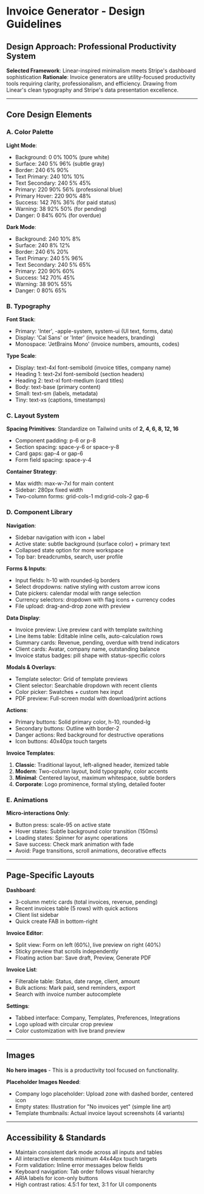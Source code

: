 # Invoice Generator - Design Guidelines

## Design Approach: Professional Productivity System

**Selected Framework**: Linear-inspired minimalism meets Stripe's dashboard sophistication
**Rationale**: Invoice generators are utility-focused productivity tools requiring clarity, professionalism, and efficiency. Drawing from Linear's clean typography and Stripe's data presentation excellence.

---

## Core Design Elements

### A. Color Palette

**Light Mode**:
- Background: 0 0% 100% (pure white)
- Surface: 240 5% 96% (subtle gray)
- Border: 240 6% 90%
- Text Primary: 240 10% 10%
- Text Secondary: 240 5% 45%
- Primary: 220 90% 56% (professional blue)
- Primary Hover: 220 90% 48%
- Success: 142 76% 36% (for paid status)
- Warning: 38 92% 50% (for pending)
- Danger: 0 84% 60% (for overdue)

**Dark Mode**:
- Background: 240 10% 8%
- Surface: 240 8% 12%
- Border: 240 6% 20%
- Text Primary: 240 5% 96%
- Text Secondary: 240 5% 65%
- Primary: 220 90% 60%
- Success: 142 70% 45%
- Warning: 38 90% 55%
- Danger: 0 80% 65%

### B. Typography

**Font Stack**:
- Primary: 'Inter', -apple-system, system-ui (UI text, forms, data)
- Display: 'Cal Sans' or 'Inter' (invoice headers, branding)
- Monospace: 'JetBrains Mono' (invoice numbers, amounts, codes)

**Type Scale**:
- Display: text-4xl font-semibold (invoice titles, company name)
- Heading 1: text-2xl font-semibold (section headers)
- Heading 2: text-xl font-medium (card titles)
- Body: text-base (primary content)
- Small: text-sm (labels, metadata)
- Tiny: text-xs (captions, timestamps)

### C. Layout System

**Spacing Primitives**: Standardize on Tailwind units of **2, 4, 6, 8, 12, 16**
- Component padding: p-6 or p-8
- Section spacing: space-y-6 or space-y-8
- Card gaps: gap-4 or gap-6
- Form field spacing: space-y-4

**Container Strategy**:
- Max width: max-w-7xl for main content
- Sidebar: 280px fixed width
- Two-column forms: grid-cols-1 md:grid-cols-2 gap-6

### D. Component Library

**Navigation**:
- Sidebar navigation with icon + label
- Active state: subtle background (surface color) + primary text
- Collapsed state option for more workspace
- Top bar: breadcrumbs, search, user profile

**Forms & Inputs**:
- Input fields: h-10 with rounded-lg borders
- Select dropdowns: native styling with custom arrow icons
- Date pickers: calendar modal with range selection
- Currency selectors: dropdown with flag icons + currency codes
- File upload: drag-and-drop zone with preview

**Data Display**:
- Invoice preview: Live preview card with template switching
- Line items table: Editable inline cells, auto-calculation rows
- Summary cards: Revenue, pending, overdue with trend indicators
- Client cards: Avatar, company name, outstanding balance
- Invoice status badges: pill shape with status-specific colors

**Modals & Overlays**:
- Template selector: Grid of template previews
- Client selector: Searchable dropdown with recent clients
- Color picker: Swatches + custom hex input
- PDF preview: Full-screen modal with download/print actions

**Actions**:
- Primary buttons: Solid primary color, h-10, rounded-lg
- Secondary buttons: Outline with border-2
- Danger actions: Red background for destructive operations
- Icon buttons: 40x40px touch targets

**Invoice Templates**:
1. **Classic**: Traditional layout, left-aligned header, itemized table
2. **Modern**: Two-column layout, bold typography, color accents
3. **Minimal**: Centered layout, maximum whitespace, subtle borders
4. **Corporate**: Logo prominence, formal styling, detailed footer

### E. Animations

**Micro-interactions Only**:
- Button press: scale-95 on active state
- Hover states: Subtle background color transition (150ms)
- Loading states: Spinner for async operations
- Save success: Check mark animation with fade
- Avoid: Page transitions, scroll animations, decorative effects

---

## Page-Specific Layouts

**Dashboard**:
- 3-column metric cards (total invoices, revenue, pending)
- Recent invoices table (5 rows) with quick actions
- Client list sidebar
- Quick create FAB in bottom-right

**Invoice Editor**:
- Split view: Form on left (60%), live preview on right (40%)
- Sticky preview that scrolls independently
- Floating action bar: Save draft, Preview, Generate PDF

**Invoice List**:
- Filterable table: Status, date range, client, amount
- Bulk actions: Mark paid, send reminders, export
- Search with invoice number autocomplete

**Settings**:
- Tabbed interface: Company, Templates, Preferences, Integrations
- Logo upload with circular crop preview
- Color customization with live brand preview

---

## Images

**No hero images** - This is a productivity tool focused on functionality.

**Placeholder Images Needed**:
- Company logo placeholder: Upload zone with dashed border, centered icon
- Empty states: Illustration for "No invoices yet" (simple line art)
- Template thumbnails: Actual invoice layout screenshots (4 variants)

---

## Accessibility & Standards

- Maintain consistent dark mode across all inputs and tables
- All interactive elements minimum 44x44px touch targets
- Form validation: Inline error messages below fields
- Keyboard navigation: Tab order follows visual hierarchy
- ARIA labels for icon-only buttons
- High contrast ratios: 4.5:1 for text, 3:1 for UI components